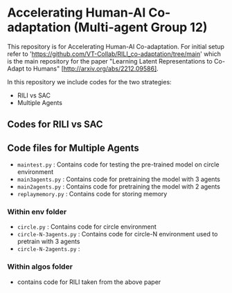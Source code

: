 # Accelerating Human-AI Co-adaptation (Multi-agent Group 12)

This repository is for Accelerating Human-AI Co-adaptation. For initial setup refer to 'https://github.com/VT-Collab/RILI_co-adaptation/tree/main' which is the main repository for the paper "Learning Latent Representations to Co-Adapt to Humans" [http://arxiv.org/abs/2212.09586].

In this repository we include codes for the two strategies:
- RILI vs SAC
- Multiple Agents

## Codes for RILI vs SAC 


## Code files for Multiple Agents
- `maintest.py` : Contains code for testing the pre-trained model on circle environment
- `main3agents.py` : Contains code for pretraining the model with 3 agents
- `main2agents.py` : Contains code for pretraining the model with 2 agents
- `replaymemory.py` : Contains code for storing memory <br>
### Within env folder
- `circle.py` : Contains code for circle environment
- `circle-N-3agents.py` : Contains code for circle-N environment used to pretrain with 3 agents
- `circle-N-2agents.py` :   <br>
### Within algos folder
- contains code for RILI taken from the above paper

